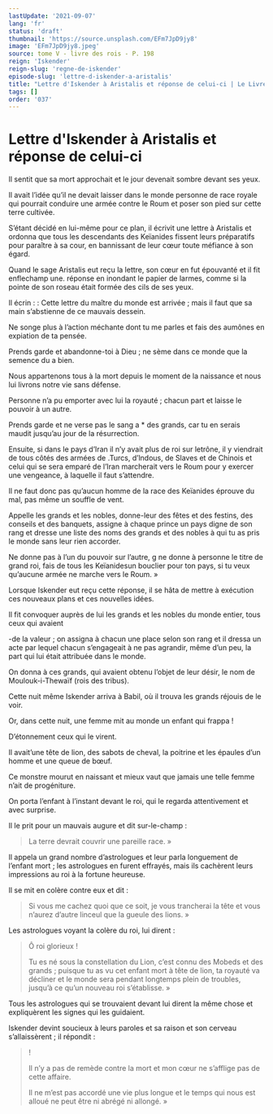 ```yaml
---
lastUpdate: '2021-09-07'
lang: 'fr'
status: 'draft'
thumbnail: 'https://source.unsplash.com/EFm7JpD9jy8'
image: 'EFm7JpD9jy8.jpeg'
source: tome V - livre des rois - P. 198
reign: 'Iskender'
reign-slug: 'regne-de-iskender'
episode-slug: 'lettre-d-iskender-a-aristalis'
title: "Lettre d'Iskender à Aristalis et réponse de celui-ci | Le Livre des Rois | Shâhnâmeh"
tags: []
order: '037'
---
```


<!-- LTeX: language=fr -->

# Lettre d'Iskender à Aristalis et réponse de celui-ci

Il sentit que sa mort approchait et le jour devenait sombre devant ses yeux.

Il avait l’idée qu’il ne devait laisser dans le monde personne de race royale qui pourrait conduire une armée contre le Roum et poser son pied sur cette terre cultivée.

S’étant décidé en lui-même pour ce plan, il écrivit une lettre à Aristalis et ordonna que tous les descendants des Keïanides fissent leurs préparatifs pour paraître à sa cour, en bannissant de leur cœur toute méfiance à son égard.

Quand le sage Aristalis eut reçu la lettre, son cœur en fut épouvanté et il fit enflechamp une. réponse en inondant le papier de larmes, comme si la pointe de son roseau était formée des cils de ses yeux.

Il écrin : : Cette lettre du maître du monde est arrivée ; mais il faut que sa main s’abstienne de ce mauvais dessein.

Ne songe plus à l’action méchante dont tu me parles et fais des aumônes en expiation de ta pensée.

Prends garde et abandonne-toi à Dieu ; ne sème dans ce monde que la semence du a bien.

Nous appartenons tous à la mort depuis le moment de la naissance et nous lui livrons notre vie sans défense.

Personne n’a pu emporter avec lui la royauté ; chacun part et laisse le pouvoir à un autre.

Prends garde et ne verse pas le sang a \* des grands, car tu en serais maudit jusqu’au jour de la résurrection.

Ensuite, si dans le pays d’Iran il n’y avait plus de roi sur letrône, il y viendrait de tous côtés des armées de .Turcs, d’lndous, de Slaves et de Chinois et celui qui se sera emparé de l’Iran marcherait vers le Roum pour y exercer une vengeance, à laquelle il faut s’attendre.

Il ne faut donc pas qu’aucun homme de la race des Keïanides éprouve du mal, pas même un souffle de vent.

Appelle les grands et les nobles, donne-leur des fêtes et des festins, des conseils et des banquets, assigne à chaque prince un pays digne de son rang et dresse une liste des noms des grands et des nobles à qui tu as pris le monde sans leur rien accorder.

Ne donne pas à l’un du pouvoir sur l’autre, g ne donne à personne le titre de grand roi, fais de tous les Keïanidesun bouclier pour ton pays, si tu veux qu’aucune armée ne marche vers le Roum. »

Lorsque Iskender eut reçu cette réponse, il se hâta de mettre à exécution ces nouveaux plans et ces nouvelles idées.

Il fit convoquer auprès de lui les grands et les nobles du monde entier, tous ceux qui avaient

-de la valeur ; on assigna à chacun une place selon son rang et il dressa un acte par lequel chacun s’engageait à ne pas agrandir, même d’un peu, la part qui lui était attribuée dans le monde.

On donna à ces grands, qui avaient obtenu l’objet de leur désir, le nom de Moulouk-i-Thewaïf (rois des tribus).

Cette nuit même Iskender arriva à Babil, où il trouva les grands réjouis de le voir.

Or, dans cette nuit, une femme mit au monde un enfant qui frappa !

D’étonnement ceux qui le virent.

Il avait’une tête de lion, des sabots de cheval, la poitrine et les épaules d’un homme et une queue de bœuf.

Ce monstre mourut en naissant et mieux vaut que jamais une telle femme n’ait de progéniture.

On porta l’enfant à l’instant devant le roi, qui le regarda attentivement et avec surprise.

Il le prit pour un mauvais augure et dit sur-le-champ :

> La terre devrait couvrir une pareille race. »

Il appela un grand nombre d’astrologues et leur parla longuement de l’enfant mort ; les astrologues en furent effrayés, mais ils cachèrent leurs impressions au roi à la fortune heureuse.

Il se mit en colère contre eux et dit :

> Si vous me cachez quoi que ce soit, je vous trancherai la tête et vous n’aurez d’autre linceul que la gueule des lions. »

Les astrologues voyant la colère du roi, lui dirent :

> Ô roi glorieux !
>
> Tu es né sous la constellation du Lion, c’est connu des Mobeds et des grands ; puisque tu as vu cet enfant mort à tête de lion, ta royauté va décliner et le monde sera pendant longtemps plein de troubles, jusqu’à ce qu’un nouveau roi s’établisse. »

Tous les astrologues qui se trouvaient devant lui dirent la même chose et expliquèrent les signes qui les guidaient.

Iskender devint soucieux à leurs paroles et sa raison et son cerveau s’allaissèrent ; il répondit :

> !
>
> Il n’y a pas de remède contre la mort et mon cœur ne s’afflige pas de cette affaire.
>
> Il ne m’est pas accordé une vie plus longue et le temps qui nous est alloué ne peut être ni abrégé ni allongé. »

